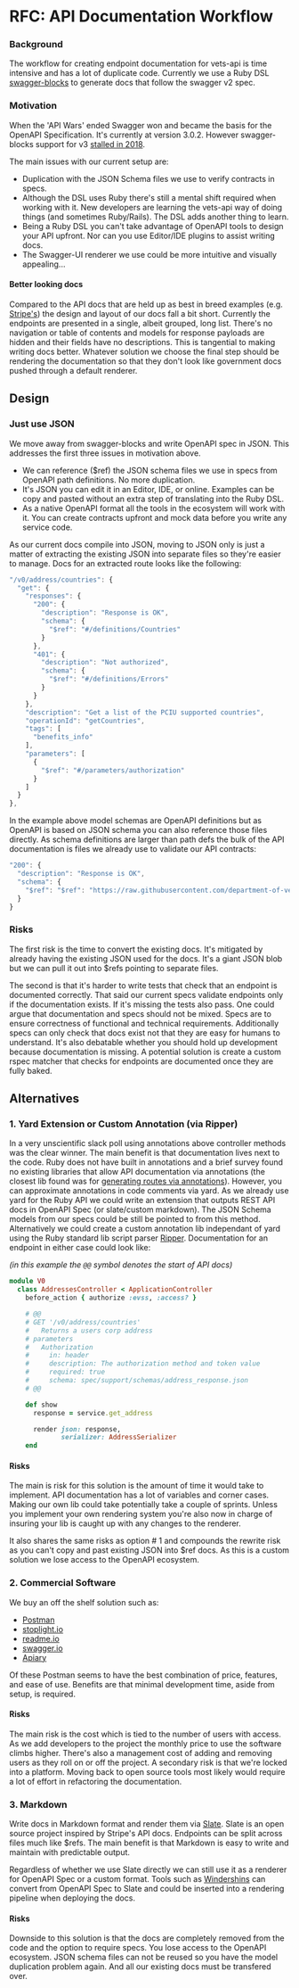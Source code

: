 # RFC: API Documentation Workflow

### Background

The workflow for creating endpoint documentation for vets-api is time intensive and has a lot of duplicate code. Currently we use a Ruby DSL [swagger-blocks](https://github.com/fotinakis/swagger-blocks) to generate docs that follow the swagger v2 spec. 

### Motivation

When the 'API Wars' ended Swagger won and became the basis for the OpenAPI Specification. It's currently at version 3.0.2. However swagger-blocks support for v3 [stalled in 2018](https://github.com/fotinakis/swagger-blocks/issues/110). 

The main issues with our current setup are:

*   Duplication with the JSON Schema files we use to verify contracts in specs. 
*   Although the DSL uses Ruby there's still a mental shift required when working with it.
New developers are learning the vets-api way of doing things (and sometimes Ruby/Rails). The DSL adds another thing to learn.
*   Being a Ruby DSL you can't take advantage of OpenAPI tools to design your API upfront. 
Nor can you use Editor/IDE plugins to assist writing docs.
*   The Swagger-UI renderer we use could be more intuitive and visually appealing... 

#### Better looking docs

Compared to the API docs that are held up as best in breed examples (e.g. [Stripe's](https://stripe.com/docs/api)) the design and layout of our docs 
fall a bit short. Currently the endpoints are presented in a single, albeit grouped, long list. There's no navigation 
or table of contents and models for response payloads are hidden and their fields have no descriptions. This is tangential to making writing docs better. Whatever solution we choose the final step should be rendering the documentation so that they don't look like government docs pushed through a default renderer.

## Design

### Just use JSON

We move away from swagger-blocks and write OpenAPI spec in JSON. This addresses the first three issues in motivation above.

*   We can reference ($ref) the JSON schema files we use in specs from OpenAPI path definitions. No more duplication.
*   It's JSON you can edit it in an Editor, IDE, or online. Examples can be copy and pasted without an extra step of 
translating into the Ruby DSL.
*   As a native OpenAPI format all the tools in the ecosystem will work with it. You can create contracts upfront and 
mock data before you write any service code.

As our current docs compile into JSON, moving to JSON only is just a matter of extracting the existing JSON into separate files so they're easier to manage. Docs for an extracted route looks like the following:

```js
"/v0/address/countries": {
  "get": {
    "responses": {
      "200": {
        "description": "Response is OK",
        "schema": {
          "$ref": "#/definitions/Countries"
        }
      },
      "401": {
        "description": "Not authorized",
        "schema": {
          "$ref": "#/definitions/Errors"
        }
      }
    },
    "description": "Get a list of the PCIU supported countries",
    "operationId": "getCountries",
    "tags": [
      "benefits_info"
    ],
    "parameters": [
      {
        "$ref": "#/parameters/authorization"
      }
    ]
  }
},
```

In the example above model schemas are OpenAPI definitions but as OpenAPI is based on JSON schema you can also reference those files directly. As schema definitions are larger than path defs the bulk of the API documentation is files we already use to validate our API contracts:

```js
"200": {
  "description": "Response is OK",
  "schema": {
    "$ref": "$ref": "https://raw.githubusercontent.com/department-of-veterans-affairs/vets-api/master/spec/support/schemas/countries.json"
  }
}
```

### Risks

The first risk is the time to convert the existing docs. It's mitigated by already having the existing JSON used for the docs. 
It's a giant JSON blob but we can pull it out into $refs pointing to separate files.

The second is that it's harder to write tests that check that an endpoint is documented correctly. That said our current 
specs validate endpoints only if the documentation exists. If it's missing the tests also pass. One could argue that 
documentation and specs should not be mixed. Specs are to ensure correctness of functional and technical requirements. 
Additionally specs can only check that docs exist not that they are easy for humans to understand. It's also debatable 
whether you should hold up development because documentation is missing. A potential solution is create a custom rspec 
matcher that checks for endpoints are documented once they are fully baked.

## Alternatives
### 1. Yard Extension or Custom Annotation (via Ripper)

In a very unscientific slack poll using annotations above controller methods was the clear winner. The main benefit is 
that documentation lives next to the code. Ruby does not have built in annotations and a brief survey found no existing libraries that allow API documentation via annotations (the closest lib found was for [generating routes via annotations](https://github.com/mmichael0413/annotate_controllers)). However, you can approximate annotations in code comments via yard. As we already use yard for the Ruby API we could write an extension that outputs REST API docs in OpenAPI Spec (or slate/custom markdown). The JSON Schema models from our specs could be still be pointed to from this method. Alternatively we could create a custom annotation lib independant of yard using the Ruby standard lib script parser [Ripper](https://ruby-doc.org/stdlib-2.5.1/libdoc/ripper/rdoc/Ripper.html). Documentation for an endpoint in either 
case could look like:

_(in this example the `@@` symbol denotes the start of API docs)_

```ruby
module V0
  class AddressesController < ApplicationController
    before_action { authorize :evss, :access? }

    # @@
    # GET '/v0/address/countries'
    #   Returns a users corp address
    # parameters
    #   Authorization
    #     in: header
    #     description: The authorization method and token value
    #     required: true
    #     schema: spec/support/schemas/address_response.json
    # @@

    def show
      response = service.get_address

      render json: response,
             serializer: AddressSerializer
    end
```

#### Risks

The main is risk for this solution is the amount of time it would take to implement. API documentation has a lot of variables and corner cases. Making our own lib could take potentially take a couple of sprints. Unless you implement your own rendering system you're also now in charge of insuring your lib is caught up with any changes to the renderer.

It also shares the same risks as option # 1 and compounds the rewrite risk as you can't copy and past existing JSON into $ref docs. As this is a custom solution we lose access to the OpenAPI ecosystem. 

### 2. Commercial Software

We buy an off the shelf solution such as:

*   [Postman](https://www.getpostman.com/)
*   [stoplight.io](https://stoplight.io/)
*   [readme.io](https://readme.io/)
*   [swagger.io](https://swagger.io/)
*   [Apiary](https://apiary.io/)

Of these Postman seems to have the best combination of price, features, and ease of use. Benefits are that minimal development 
time, aside from setup, is required.

#### Risks
The main risk is the cost which is tied to the number of users with access. As we add developers to the project the monthly price to use the software climbs higher. There's also a management cost of adding and removing users as they roll on or off the project. A secondary risk is that we're locked into a platform. Moving back to open source tools most likely would require a lot of effort in refactoring the documentation.

### 3. Markdown

Write docs in Markdown format and render them via [Slate](https://github.com/lord/slate). Slate is an open source project inspired by Stripe's API docs. Endpoints can be split across files much like $refs. The main benefit is that Markdown is easy to write and maintain with predictable output.

Regardless of whether we use Slate directly we can still use it as a renderer for OpenAPI Spec or a custom format. Tools such as [Windershins](https://github.com/Mermade/widdershins) can convert from OpenAPI Spec to Slate and could be inserted into a rendering pipeline when deploying the docs.

#### Risks
Downside to this solution is that the docs are completely removed from the code and the option to require specs. You lose access to the OpenAPI ecosystem. JSON schema files can not be reused so you have the model duplication problem again. And all our existing docs must be transfered over.
